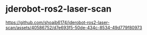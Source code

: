 # jderobot-ros2-laser-scan



https://github.com/shoaib6174/jderobot-ros2-laser-scan/assets/40586752/d7e693f5-50de-434c-8534-49d779f80973



